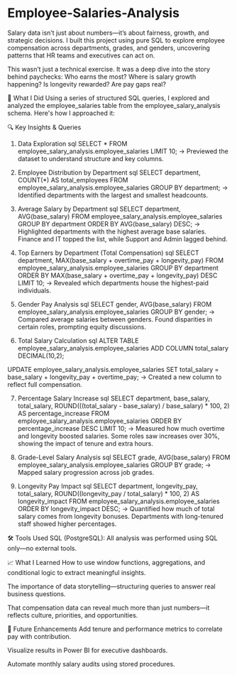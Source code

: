 # Employee-Salaries-Analysis
Salary data isn’t just about numbers—it’s about fairness, growth, and strategic decisions. I built this project using pure SQL to explore employee compensation across departments, grades, and genders, uncovering patterns that HR teams and executives can act on.

This wasn’t just a technical exercise. It was a deep dive into the story behind paychecks: Who earns the most? Where is salary growth happening? Is longevity rewarded? Are pay gaps real?

🧠 What I Did
Using a series of structured SQL queries, I explored and analyzed the employee_salaries table from the employee_salary_analysis schema. Here's how I approached it:

🔍 Key Insights & Queries
1. Data Exploration
sql
SELECT * FROM employee_salary_analysis.employee_salaries LIMIT 10;
→ Previewed the dataset to understand structure and key columns.

2. Employee Distribution by Department
sql
SELECT department, COUNT(*) AS total_employees
FROM employee_salary_analysis.employee_salaries
GROUP BY department;
→ Identified departments with the largest and smallest headcounts.

3. Average Salary by Department
sql
SELECT department, AVG(base_salary)
FROM employee_salary_analysis.employee_salaries
GROUP BY department
ORDER BY AVG(base_salary) DESC;
→ Highlighted departments with the highest average base salaries. Finance and IT topped the list, while Support and Admin lagged behind.

4. Top Earners by Department (Total Compensation)
sql
SELECT department, MAX(base_salary + overtime_pay + longevity_pay)
FROM employee_salary_analysis.employee_salaries
GROUP BY department
ORDER BY MAX(base_salary + overtime_pay + longevity_pay) DESC
LIMIT 10;
→ Revealed which departments house the highest-paid individuals.

5. Gender Pay Analysis
sql
SELECT gender, AVG(base_salary)
FROM employee_salary_analysis.employee_salaries
GROUP BY gender;
→ Compared average salaries between genders. Found disparities in certain roles, prompting equity discussions.

6. Total Salary Calculation
sql
ALTER TABLE employee_salary_analysis.employee_salaries
ADD COLUMN total_salary DECIMAL(10,2);

UPDATE employee_salary_analysis.employee_salaries
SET total_salary = base_salary + longevity_pay + overtime_pay;
→ Created a new column to reflect full compensation.

7. Percentage Salary Increase
sql
SELECT department, base_salary, total_salary,
ROUND(((total_salary - base_salary) / base_salary) * 100, 2) AS percentage_increase
FROM employee_salary_analysis.employee_salaries
ORDER BY percentage_increase DESC
LIMIT 10;
→ Measured how much overtime and longevity boosted salaries. Some roles saw increases over 30%, showing the impact of tenure and extra hours.

8. Grade-Level Salary Analysis
sql
SELECT grade, AVG(base_salary)
FROM employee_salary_analysis.employee_salaries
GROUP BY grade;
→ Mapped salary progression across job grades.

9. Longevity Pay Impact
sql
SELECT department, longevity_pay, total_salary,
ROUND((longevity_pay / total_salary) * 100, 2) AS longevity_impact
FROM employee_salary_analysis.employee_salaries
ORDER BY longevity_impact DESC;
→ Quantified how much of total salary comes from longevity bonuses. Departments with long-tenured staff showed higher percentages.

🛠️ Tools Used
SQL (PostgreSQL): All analysis was performed using SQL only—no external tools.

📈 What I Learned
How to use window functions, aggregations, and conditional logic to extract meaningful insights.

The importance of data storytelling—structuring queries to answer real business questions.

That compensation data can reveal much more than just numbers—it reflects culture, priorities, and opportunities.

🌟 Future Enhancements
Add tenure and performance metrics to correlate pay with contribution.

Visualize results in Power BI for executive dashboards.

Automate monthly salary audits using stored procedures.
